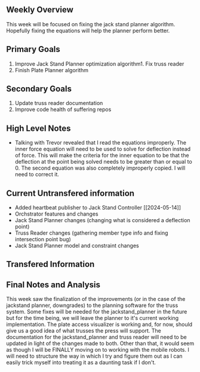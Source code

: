 ## Weekly Overview

This week will be focused on fixing the jack stand planner algorithm. Hopefully fixing
the equations will help the planner perform better.

## Primary Goals

1. Improve Jack Stand Planner optimization algorithm1. Fix truss reader
2. Finish Plate Planner algorithm

## Secondary Goals

1. Update truss reader documentation
2. Improve code health of suffering repos

## High Level Notes

- Talking with Trevor revealed that I read the equations improperly. The inner force
equation will need to be used to solve for deflection instead of force. This will make
the criteria for the inner equation to be that the deflection at the point being solved
needs to be greater than or equal to 0. The second equation was also completely
improperly copied. I will need to correct it.

## Current Untransfered information

- Added heartbeat publisher to Jack Stand Controller [[2024-05-14]]
- Orchstrator features and changes
- Jack Stand Planner changes (changing what is considered a deflection point)
- Truss Reader changes (gathering member type info and fixing intersection point bug)
- Jack Stand Planner model and constraint changes

## Transfered Information

## Final Notes and Analysis

This week saw the finalization of the improvements (or in the case of the jackstand
planner, downgrades) to the planning software for the truss system. Some fixes will be
needed for the jackstand_planner in the future but for the time being, we will leave the
planner to it's current working implementation. The plate access visualizer is working 
and, for now, should give us a good idea of what trusses the press will support. The 
documentation for the jackstand_planner and truss reader will need to be updated in 
light of the changes made to both. Other than that, it would seem as though I will be 
FINALLY moving on to working with the mobile robots. I will need to structure the way in
which I try and figure them out as I can easily trick myself into treating it as a 
daunting task if I don't.

